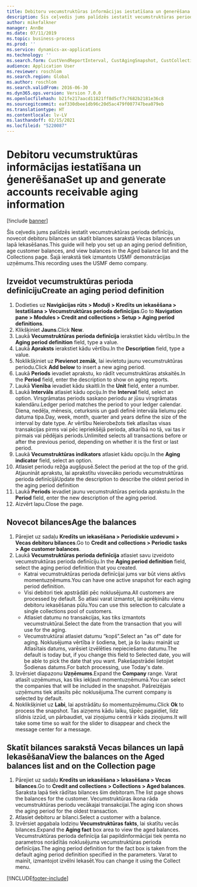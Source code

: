 ```yaml
---
title: Debitoru vecumstruktūras informācijas iestatīšana un ģenerēšana
description: Šis ceļvedis jums palīdzēs iestatīt vecumstruktūras perioda definīciju, novecot debitoru bilances un skatīt bilances sarakstā Vecas bilances un lapā Iekasēšanas.
author: mikefalkner
manager: AnnBe
ms.date: 07/11/2019
ms.topic: business-process
ms.prod: ''
ms.service: dynamics-ax-applications
ms.technology: ''
ms.search.form: CustVendReportInterval, CustAgingSnapshot, CustCollectionsPoolsListPage, CustCollections
audience: Application User
ms.reviewer: roschlom
ms.search.region: Global
ms.author: roschlom
ms.search.validFrom: 2016-06-30
ms.dyn365.ops.version: Version 7.0.0
ms.openlocfilehash: b21fe217aacd11821ff8d5cf7c7682b2181e36c8
ms.sourcegitcommit: eaf330dbee1db96c20d5ac479f007747bea079eb
ms.translationtype: HT
ms.contentlocale: lv-LV
ms.lasthandoff: 02/15/2021
ms.locfileid: "5220087"
---
```

# <a name="set-up-and-generate-accounts-receivable-aging-information"></a><span data-ttu-id="c5dd4-103">Debitoru vecumstruktūras informācijas iestatīšana un ģenerēšana</span><span class="sxs-lookup"><span data-stu-id="c5dd4-103">Set up and generate accounts receivable aging information</span></span>

[!include [banner](../../includes/banner.md)]

<span data-ttu-id="c5dd4-104">Šis ceļvedis jums palīdzēs iestatīt vecumstruktūras perioda definīciju, novecot debitoru bilances un skatīt bilances sarakstā Vecas bilances un lapā Iekasēšanas.</span><span class="sxs-lookup"><span data-stu-id="c5dd4-104">This guide will help you set up an aging period definition, age customer balances, and view balances in the Aged balance list and the Collections page.</span></span> <span data-ttu-id="c5dd4-105">Šajā ierakstā tiek izmantots USMF demonstrācijas uzņēmums.</span><span class="sxs-lookup"><span data-stu-id="c5dd4-105">This recording uses the USMF demo company.</span></span>


## <a name="create-an-aging-period-definition"></a><span data-ttu-id="c5dd4-106">Izveidot vecumstruktūras perioda definīciju</span><span class="sxs-lookup"><span data-stu-id="c5dd4-106">Create an aging period definition</span></span>
1. <span data-ttu-id="c5dd4-107">Dodieties uz **Navigācijas rūts > Moduļi > Kredīts un iekasēšana > Iestatīšana > Vecumstruktūras perioda definīcijas**.</span><span class="sxs-lookup"><span data-stu-id="c5dd4-107">Go to **Navigation pane > Modules > Credit and collections > Setup > Aging period definitions**.</span></span>
2. <span data-ttu-id="c5dd4-108">Klikšķiniet **Jauns**.</span><span class="sxs-lookup"><span data-stu-id="c5dd4-108">Click **New**.</span></span>
3. <span data-ttu-id="c5dd4-109">Laukā **Vecumstruktūras perioda definīcija** ierakstiet kādu vērtību.</span><span class="sxs-lookup"><span data-stu-id="c5dd4-109">In the **Aging period definition** field, type a value.</span></span>
4. <span data-ttu-id="c5dd4-110">Laukā **Apraksts** ierakstiet kādu vērtību.</span><span class="sxs-lookup"><span data-stu-id="c5dd4-110">In the **Description** field, type a value.</span></span>
5. <span data-ttu-id="c5dd4-111">Noklikšķiniet uz **Pievienot zemāk**, lai ievietotu jaunu vecumstruktūras periodu.</span><span class="sxs-lookup"><span data-stu-id="c5dd4-111">Click **Add below** to insert a new aging period.</span></span>
6. <span data-ttu-id="c5dd4-112">Laukā **Periods** ievadiet aprakstu, ko rādīt vecumstruktūras atskaitēs.</span><span class="sxs-lookup"><span data-stu-id="c5dd4-112">In the **Period** field, enter the description to show on aging reports.</span></span>
7. <span data-ttu-id="c5dd4-113">Laukā **Vienība** ievadiet kādu skaitli.</span><span class="sxs-lookup"><span data-stu-id="c5dd4-113">In the **Unit** field, enter a number.</span></span>
8. <span data-ttu-id="c5dd4-114">Laukā **Intervāls** atlasiet kādu opciju.</span><span class="sxs-lookup"><span data-stu-id="c5dd4-114">In the **Interval** field, select an option.</span></span> <span data-ttu-id="c5dd4-115">Virsgrāmatas periods saskaņo periodu ar jūsu virsgrāmatas kalendāru.</span><span class="sxs-lookup"><span data-stu-id="c5dd4-115">Ledger period matches the period to your ledger calendar.</span></span> <span data-ttu-id="c5dd4-116">Diena, nedēļa, mēnesis, ceturksnis un gadi definē intervāla lielumu pēc datuma tipa.</span><span class="sxs-lookup"><span data-stu-id="c5dd4-116">Day, week, month, quarter and years define the size of the interval by date type.</span></span> <span data-ttu-id="c5dd4-117">Ar vērtību Neierobežots tiek atlasītas visas transakcijas pirms vai pēc iepriekšējā perioda, atkarībā no tā, vai tas ir pirmais vai pēdējais periods.</span><span class="sxs-lookup"><span data-stu-id="c5dd4-117">Unlimited selects all transactions before or after the previous period, depending on whether it is the first or last period.</span></span>  
9. <span data-ttu-id="c5dd4-118">Laukā **Vecumstruktūras indikators** atlasiet kādu opciju.</span><span class="sxs-lookup"><span data-stu-id="c5dd4-118">In the **Aging indicator** field, select an option.</span></span>
10. <span data-ttu-id="c5dd4-119">Atlasiet periodu režģa augšpusē.</span><span class="sxs-lookup"><span data-stu-id="c5dd4-119">Select the period at the top of the grid.</span></span> <span data-ttu-id="c5dd4-120">Atjaunināt aprakstu, lai aprakstītu visvecāko periodu vecumstruktūras perioda definīcijā</span><span class="sxs-lookup"><span data-stu-id="c5dd4-120">Update the description to describe the oldest period in the aging period definition</span></span>
11. <span data-ttu-id="c5dd4-121">Laukā **Periods** ievadiet jaunu vecumstruktūras perioda aprakstu.</span><span class="sxs-lookup"><span data-stu-id="c5dd4-121">In the **Period** field, enter the new description of the aging period.</span></span>
12. <span data-ttu-id="c5dd4-122">Aizvērt lapu.</span><span class="sxs-lookup"><span data-stu-id="c5dd4-122">Close the page.</span></span>

## <a name="age-the-balances"></a><span data-ttu-id="c5dd4-123">Novecot bilances</span><span class="sxs-lookup"><span data-stu-id="c5dd4-123">Age the balances</span></span>
1. <span data-ttu-id="c5dd4-124">Pārejiet uz sadaļu **Kredīts un iekasēšana > Periodiskie uzdevumi > Vecas debitoru bilances**.</span><span class="sxs-lookup"><span data-stu-id="c5dd4-124">Go to **Credit and collections > Periodic tasks > Age customer balances**.</span></span>
2. <span data-ttu-id="c5dd4-125">Laukā **Vecumstruktūras perioda definīcija** atlasiet savu izveidoto vecumstruktūras perioda definīciju.</span><span class="sxs-lookup"><span data-stu-id="c5dd4-125">In the **Aging period definition** field, select the aging period definition that you created.</span></span>
    + <span data-ttu-id="c5dd4-126">Katrai vecumstruktūras perioda definīcijai jums var būt viens aktīvs momentuzņēmums.</span><span class="sxs-lookup"><span data-stu-id="c5dd4-126">You can have one active snapshot for each aging period definition.</span></span>  
    + <span data-ttu-id="c5dd4-127">Visi debitori tiek apstrādāti pēc noklusējuma.</span><span class="sxs-lookup"><span data-stu-id="c5dd4-127">All customers are processed by default.</span></span> <span data-ttu-id="c5dd4-128">Šo atlasi varat izmantot, lai aprēķinātu vienu debitoru iekasēšanas pūlu.</span><span class="sxs-lookup"><span data-stu-id="c5dd4-128">You can use this selection to calculate a single collections pool of customers.</span></span>  
    + <span data-ttu-id="c5dd4-129">Atlasiet datumu no transakcijas, kas tiks izmantots vecumstruktūrai.</span><span class="sxs-lookup"><span data-stu-id="c5dd4-129">Select the date from the transaction that you will use for the aging.</span></span>  
    + <span data-ttu-id="c5dd4-130">Vecumstruktūrai atlasiet datumu “kopš”.</span><span class="sxs-lookup"><span data-stu-id="c5dd4-130">Select an "as of" date for aging.</span></span> <span data-ttu-id="c5dd4-131">Noklusējuma vērtība ir šodiena, bet, ja šo lauku maināt uz Atlasītais datums, varēsiet izvēlēties nepieciešamo datumu.</span><span class="sxs-lookup"><span data-stu-id="c5dd4-131">The default is today but, if you change this field to Selected date, you will be able to pick the date that you want.</span></span> <span data-ttu-id="c5dd4-132">Pakešapstrādei lietojiet Šodienas datums.</span><span class="sxs-lookup"><span data-stu-id="c5dd4-132">For batch processing, use Today's date.</span></span>  
3. <span data-ttu-id="c5dd4-133">Izvērsiet diapazonu **Uzņēmums**.</span><span class="sxs-lookup"><span data-stu-id="c5dd4-133">Expand the **Company** range.</span></span> <span data-ttu-id="c5dd4-134">Varat atlasīt uzņēmumus, kas tiks iekļauti momentuzņēmumā.</span><span class="sxs-lookup"><span data-stu-id="c5dd4-134">You can select the companies that will be included in the snapshot.</span></span> <span data-ttu-id="c5dd4-135">Pašreizējais uzņēmums tiek atlasīts pēc noklusējuma.</span><span class="sxs-lookup"><span data-stu-id="c5dd4-135">The current company is selected by default.</span></span>
4. <span data-ttu-id="c5dd4-136">Noklikšķiniet uz **Labi**, lai apstrādātu šo momentuzņēmumu.</span><span class="sxs-lookup"><span data-stu-id="c5dd4-136">Click **Ok** to process the snapshot.</span></span> <span data-ttu-id="c5dd4-137">Tas aizņems kādu laiku, tāpēc pagaidiet, līdz slīdnis izzūd, un pārbaudiet, vai ziņojumu centrā ir kāds ziņojums.</span><span class="sxs-lookup"><span data-stu-id="c5dd4-137">It will take some time so wait for the slider to disappear and check the message center for a message.</span></span>

## <a name="view-the-balances-on-the-aged-balances-list-and-on-the-collection-page"></a><span data-ttu-id="c5dd4-138">Skatīt bilances sarakstā Vecas bilances un lapā Iekasēšana</span><span class="sxs-lookup"><span data-stu-id="c5dd4-138">View the balances on the Aged balances list and on the Collection page</span></span>
1. <span data-ttu-id="c5dd4-139">Pārejiet uz sadaļu **Kredīts un iekasēšana > Iekasēšana > Vecas bilances**.</span><span class="sxs-lookup"><span data-stu-id="c5dd4-139">Go to **Credit and collections > Collections > Aged balances**.</span></span> <span data-ttu-id="c5dd4-140">Saraksta lapā tiek rādītas bilances šim debitoram.</span><span class="sxs-lookup"><span data-stu-id="c5dd4-140">The list page shows the balances for the customer.</span></span> <span data-ttu-id="c5dd4-141">Vecumstruktūras ikona rāda vecumstruktūras periodu vecākajai transakcijai.</span><span class="sxs-lookup"><span data-stu-id="c5dd4-141">The aging icon shows the aging period for the oldest transaction.</span></span>  
2. <span data-ttu-id="c5dd4-142">Atlasiet debitoru ar bilanci.</span><span class="sxs-lookup"><span data-stu-id="c5dd4-142">Select a customer with a balance.</span></span>
3. <span data-ttu-id="c5dd4-143">Izvērsiet apgabala lodziņu **Vecumstruktūras fakts**, lai skatītu vecās bilances.</span><span class="sxs-lookup"><span data-stu-id="c5dd4-143">Expand the **Aging fact** box area to view the aged balances.</span></span> <span data-ttu-id="c5dd4-144">Vecumstruktūras perioda definīcija šai papildinformācijai tiek ņemta no parametros norādītās noklusējuma vecumstruktūras perioda definīcijas.</span><span class="sxs-lookup"><span data-stu-id="c5dd4-144">The aging period definition for the fact box is taken from the default aging period definition specified in the parameters.</span></span> <span data-ttu-id="c5dd4-145">Varat to mainīt, izmantojot izvēlni Iekasēt.</span><span class="sxs-lookup"><span data-stu-id="c5dd4-145">You can change it using the Collect menu.</span></span>  



[!INCLUDE[footer-include](../../../includes/footer-banner.md)]